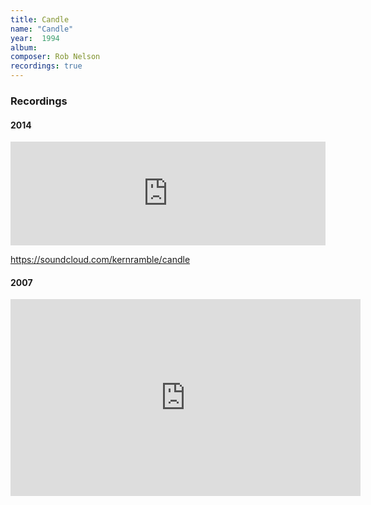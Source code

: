 ```yaml
---
title: Candle
name: "Candle"
year:  1994
album: 
composer: Rob Nelson
recordings: true
---
```


<h3>Recordings</h3>

<h4>2014</h4>

<iframe width="100%" height="166" scrolling="no" frameborder="no" allow="autoplay" src="https://w.soundcloud.com/player/?url=https%3A//api.soundcloud.com/tracks/104204818&color=%23ff5500&auto_play=false&hide_related=false&show_comments=true&show_user=true&show_reposts=false&show_teaser=true"></iframe>

https://soundcloud.com/kernramble/candle

<h4>2007</h4>

<iframe width="560" height="315" src="https://www.youtube.com/embed/DY8sbLbGVaE" frameborder="0" allow="accelerometer; autoplay; encrypted-media; gyroscope; picture-in-picture" allowfullscreen></iframe>

